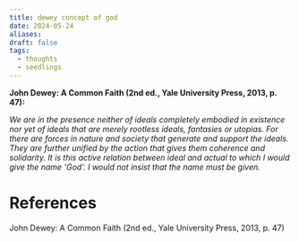 ```yaml
---
title: dewey concept of god
date: 2024-05-24
aliases: 
draft: false
tags:
  - thoughts
  - seedlings
---
```

**John Dewey: A Common Faith (2nd ed., Yale University Press, 2013, p. 47):**  
  
_We are in the presence neither of ideals completely embodied in existence nor yet of ideals that are merely rootless ideals, fantasies or utopias. For there are forces in nature and society that generate and support the ideals. They are further unified by the action that gives them coherence and solidarity. It is this active relation between ideal and actual to which I would give the name 'God'. I would not insist that the name must be given._

# References

John Dewey: A Common Faith (2nd ed., Yale University Press, 2013, p. 47)